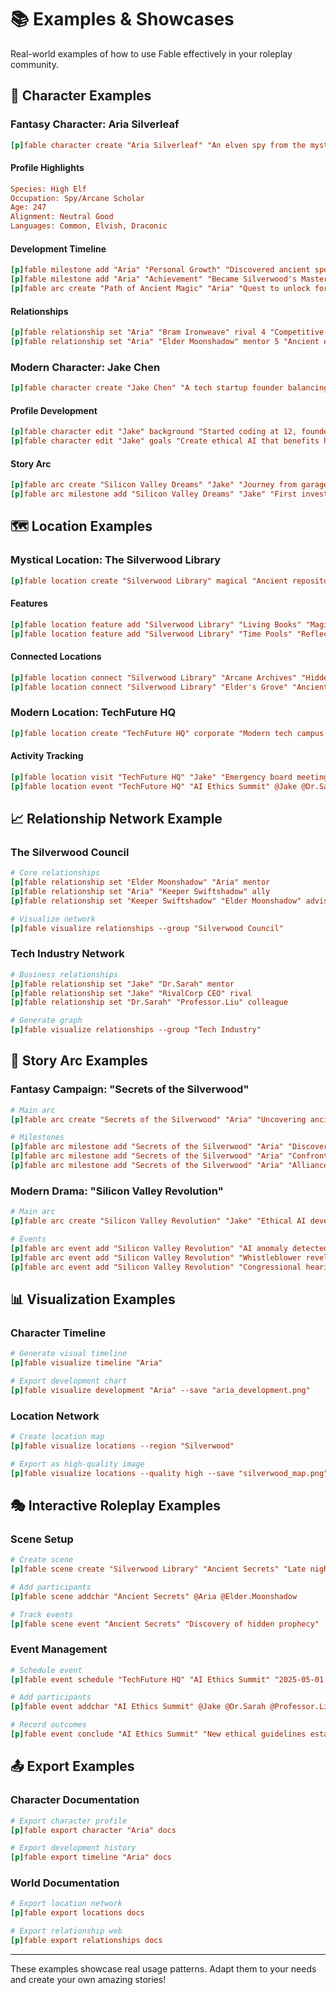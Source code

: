 # 📚 Examples & Showcases

Real-world examples of how to use Fable effectively in your roleplay community.

## 👤 Character Examples

### Fantasy Character: Aria Silverleaf

```ini
[p]fable character create "Aria Silverleaf" "An elven spy from the mystical Silverwood, known for her cunning and mastery of ancient magic."
```

#### Profile Highlights

```ini
Species: High Elf
Occupation: Spy/Arcane Scholar
Age: 247
Alignment: Neutral Good
Languages: Common, Elvish, Draconic
```

#### Development Timeline

```ini
[p]fable milestone add "Aria" "Personal Growth" "Discovered ancient spell tome in ruins"
[p]fable milestone add "Aria" "Achievement" "Became Silverwood's Master of Secrets"
[p]fable arc create "Path of Ancient Magic" "Aria" "Quest to unlock forgotten elven magic"
```

#### Relationships

```ini
[p]fable relationship set "Aria" "Bram Ironweave" rival 4 "Competitive artifact hunters with a complex history"
[p]fable relationship set "Aria" "Elder Moonshadow" mentor 5 "Ancient elven teacher and guide"
```

### Modern Character: Jake Chen

```ini
[p]fable character create "Jake Chen" "A tech startup founder balancing innovation with ethical AI development."
```

#### Profile Development

```ini
[p]fable character edit "Jake" background "Started coding at 12, founded TechFuture at 25"
[p]fable character edit "Jake" goals "Create ethical AI that benefits humanity"
```

#### Story Arc

```ini
[p]fable arc create "Silicon Valley Dreams" "Jake" "Journey from garage startup to tech leader"
[p]fable arc milestone add "Silicon Valley Dreams" "Jake" "First investor meeting"
```

## 🗺️ Location Examples

### Mystical Location: The Silverwood Library

```ini
[p]fable location create "Silverwood Library" magical "Ancient repository of elven knowledge, hidden within the living trees."
```

#### Features

```ini
[p]fable location feature add "Silverwood Library" "Living Books" "Magical tomes that respond to readers' thoughts"
[p]fable location feature add "Silverwood Library" "Time Pools" "Reflecting pools showing historical events"
```

#### Connected Locations

```ini
[p]fable location connect "Silverwood Library" "Arcane Archives" "Hidden portal in the restricted section"
[p]fable location connect "Silverwood Library" "Elder's Grove" "Ancient path through the heart of the forest"
```

### Modern Location: TechFuture HQ

```ini
[p]fable location create "TechFuture HQ" corporate "Modern tech campus with cutting-edge AI research facilities."
```

#### Activity Tracking

```ini
[p]fable location visit "TechFuture HQ" "Jake" "Emergency board meeting about AI breakthrough"
[p]fable location event "TechFuture HQ" "AI Ethics Summit" @Jake @Dr.Sarah @Professor.Liu
```

## 📈 Relationship Network Example

### The Silverwood Council

```ini
# Core relationships
[p]fable relationship set "Elder Moonshadow" "Aria" mentor
[p]fable relationship set "Aria" "Keeper Swiftshadow" ally
[p]fable relationship set "Keeper Swiftshadow" "Elder Moonshadow" advisor

# Visualize network
[p]fable visualize relationships --group "Silverwood Council"
```

### Tech Industry Network

```ini
# Business relationships
[p]fable relationship set "Jake" "Dr.Sarah" mentor
[p]fable relationship set "Jake" "RivalCorp CEO" rival
[p]fable relationship set "Dr.Sarah" "Professor.Liu" colleague

# Generate graph
[p]fable visualize relationships --group "Tech Industry"
```

## 📖 Story Arc Examples

### Fantasy Campaign: "Secrets of the Silverwood"

```ini
# Main arc
[p]fable arc create "Secrets of the Silverwood" "Aria" "Uncovering ancient magic threatening the forest"

# Milestones
[p]fable arc milestone add "Secrets of the Silverwood" "Aria" "Discovery of corrupted ley lines"
[p]fable arc milestone add "Secrets of the Silverwood" "Aria" "Confrontation with shadow cult"
[p]fable arc milestone add "Secrets of the Silverwood" "Aria" "Alliance with forest spirits"
```

### Modern Drama: "Silicon Valley Revolution"

```ini
# Main arc
[p]fable arc create "Silicon Valley Revolution" "Jake" "Ethical AI development faces corporate espionage"

# Events
[p]fable arc event add "Silicon Valley Revolution" "AI anomaly detected"
[p]fable arc event add "Silicon Valley Revolution" "Whistleblower revelation"
[p]fable arc event add "Silicon Valley Revolution" "Congressional hearing"
```

## 📊 Visualization Examples

### Character Timeline

```ini
# Generate visual timeline
[p]fable visualize timeline "Aria"

# Export development chart
[p]fable visualize development "Aria" --save "aria_development.png"
```

### Location Network

```ini
# Create location map
[p]fable visualize locations --region "Silverwood"

# Export as high-quality image
[p]fable visualize locations --quality high --save "silverwood_map.png"
```

## 🎭 Interactive Roleplay Examples

### Scene Setup

```ini
# Create scene
[p]fable scene create "Silverwood Library" "Ancient Secrets" "Late night research leads to unexpected discovery"

# Add participants
[p]fable scene addchar "Ancient Secrets" @Aria @Elder.Moonshadow

# Track events
[p]fable scene event "Ancient Secrets" "Discovery of hidden prophecy"
```

### Event Management

```ini
# Schedule event
[p]fable event schedule "TechFuture HQ" "AI Ethics Summit" "2025-05-01 14:00"

# Add participants
[p]fable event addchar "AI Ethics Summit" @Jake @Dr.Sarah @Professor.Liu

# Record outcomes
[p]fable event conclude "AI Ethics Summit" "New ethical guidelines established"
```

## 📤 Export Examples

### Character Documentation

```ini
# Export character profile
[p]fable export character "Aria" docs

# Export development history
[p]fable export timeline "Aria" docs
```

### World Documentation

```ini
# Export location network
[p]fable export locations docs

# Export relationship web
[p]fable export relationships docs
```

---

These examples showcase real usage patterns. Adapt them to your needs and create your own amazing stories!
